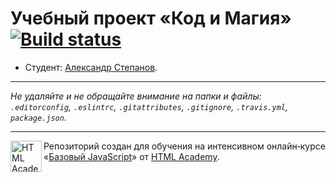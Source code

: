 # Учебный проект «Код и Магия» [![Build status][travis-image]][travis-url]

* Студент: [Александр Степанов](https://up.htmlacademy.ru/javascript/12/user/359943).

---

_Не удаляйте и не обращайте внимание на папки и файлы:_<br>
_`.editorconfig`, `.eslintrc`, `.gitattributes`, `.gitignore`, `.travis.yml`, `package.json`._

---

<a href="https://htmlacademy.ru/intensive/javascript"><img align="left" width="50" height="50" title="HTML Academy" src="https://up.htmlacademy.ru/static/img/intensive/javascript/logo-for-github.svg"></a>

Репозиторий создан для обучения на интенсивном онлайн‑курсе «[Базовый JavaScript](https://htmlacademy.ru/intensive/javascript)» от [HTML Academy](https://htmlacademy.ru).

[travis-image]: https://travis-ci.org/htmlacademy-javascript/359943-code-and-magick.svg?branch=master
[travis-url]: https://travis-ci.org/htmlacademy-javascript/359943-code-and-magick
